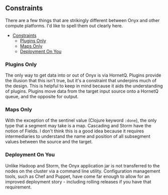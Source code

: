 ## Constraints

There are a few things that are strikingly different between Onyx and other compute platforms. I'd like to spell them out clearly here.

<!-- START doctoc generated TOC please keep comment here to allow auto update -->
<!-- DON'T EDIT THIS SECTION, INSTEAD RE-RUN doctoc TO UPDATE -->

- [Constraints](#constraints)
  - [Plugins Only](#plugins-only)
  - [Maps Only](#maps-only)
  - [Deployment On You](#deployment-on-you)

<!-- END doctoc generated TOC please keep comment here to allow auto update -->


### Plugins Only

The only way to get data into or out of Onyx is via HornetQ. Plugins provide the illusion that this isn't true, but it's a constraint that underpins much of the design. This is helpful to keep in mind because it aids the understanding of plugins. Plugins move data from the target input source onto a HornetQ queue, and the opposite for output.

### Maps Only

With the exception of the sentinel value (Clojure keyword `:done`), the only type that a segment may take is a map. Cascading and Storm have the notion of Fields. I don't think this is a good idea because it requires intermediaries to understand the name and position of all subsegment values between the source and the target.

### Deployment On You

Unlike Hadoop and Storm, the Onyx application jar is not transferred to the nodes on the cluster via a command line utility. Configuration management tools, such as Chef and Puppet, have come far enough to allow for an improved deployment story - including rolling releases if you have that requirement.
